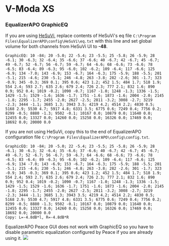 # V-Moda XS
### EqualizerAPO GraphicEQ
If you are using [HeSuVi](https://sourceforge.net/projects/hesuvi/), replace contents of HeSuVi's eq file `C:\Program Files\EqualizerAPO\config\HeSuVi\eq.txt` with this line and set global volume for both channels from HeSuVi UI to **-48**.
```
GraphicEQ: 10 -84; 20 -5.0; 22 -5.4; 23 -5.5; 25 -5.8; 26 -5.9; 28 -6.1; 30 -6.3; 32 -6.4; 35 -6.6; 37 -6.6; 40 -6.7; 42 -6.7; 45 -6.7; 49 -6.7; 52 -6.7; 56 -6.7; 59 -6.7; 64 -6.6; 68 -6.6; 73 -6.6; 78 -6.5; 83 -6.4; 89 -6.3; 95 -6.0; 102 -6.2; 109 -6.4; 117 -6.6; 125 -6.9; 134 -7.0; 143 -6.9; 153 -6.7; 164 -6.3; 175 -5.9; 188 -5.5; 201 -5.1; 215 -4.6; 230 -5.1; 246 -4.8; 263 -3.8; 282 -2.6; 301 -1.7; 323 -0.9; 345 -0.3; 369 0.1; 395 0.6; 423 1.2; 452 1.5; 484 1.7; 518 1.9; 554 2.4; 593 2.7; 635 2.6; 679 2.4; 726 2.3; 777 2.1; 832 1.6; 890 0.9; 952 0.4; 1019 -0.2; 1090 -0.7; 1167 -1.0; 1248 -1.3; 1336 -1.5; 1429 -1.5; 1529 -1.6; 1636 -1.7; 1751 -1.6; 1873 -1.6; 2004 -2.0; 2145 -1.8; 2295 -1.7; 2455 -2.0; 2627 -2.5; 2811 -3.2; 3008 -2.7; 3219 -2.3; 3444 -1.1; 3685 1.3; 3943 3.5; 4219 4.2; 4514 2.2; 4830 0.5; 5168 2.9; 5530 4.7; 5917 4.8; 6331 3.5; 6775 0.6; 7249 0.4; 7756 0.2; 8299 -0.5; 8880 -1.3; 9502 -0.1; 10167 0.0; 10879 0.0; 11640 0.0; 12455 0.0; 13327 0.0; 14260 0.0; 15258 0.0; 16326 0.0; 17469 0.0; 18692 0.0; 20000 0.0
```
If you are not using HeSuVi, copy this to the end of EqualizerAPO configuration file `C:\Program Files\EqualizerAPO\config\config.txt`.
```
GraphicEQ: 10 -84; 20 -5.0; 22 -5.4; 23 -5.5; 25 -5.8; 26 -5.9; 28 -6.1; 30 -6.3; 32 -6.4; 35 -6.6; 37 -6.6; 40 -6.7; 42 -6.7; 45 -6.7; 49 -6.7; 52 -6.7; 56 -6.7; 59 -6.7; 64 -6.6; 68 -6.6; 73 -6.6; 78 -6.5; 83 -6.4; 89 -6.3; 95 -6.0; 102 -6.2; 109 -6.4; 117 -6.6; 125 -6.9; 134 -7.0; 143 -6.9; 153 -6.7; 164 -6.3; 175 -5.9; 188 -5.5; 201 -5.1; 215 -4.6; 230 -5.1; 246 -4.8; 263 -3.8; 282 -2.6; 301 -1.7; 323 -0.9; 345 -0.3; 369 0.1; 395 0.6; 423 1.2; 452 1.5; 484 1.7; 518 1.9; 554 2.4; 593 2.7; 635 2.6; 679 2.4; 726 2.3; 777 2.1; 832 1.6; 890 0.9; 952 0.4; 1019 -0.2; 1090 -0.7; 1167 -1.0; 1248 -1.3; 1336 -1.5; 1429 -1.5; 1529 -1.6; 1636 -1.7; 1751 -1.6; 1873 -1.6; 2004 -2.0; 2145 -1.8; 2295 -1.7; 2455 -2.0; 2627 -2.5; 2811 -3.2; 3008 -2.7; 3219 -2.3; 3444 -1.1; 3685 1.3; 3943 3.5; 4219 4.2; 4514 2.2; 4830 0.5; 5168 2.9; 5530 4.7; 5917 4.8; 6331 3.5; 6775 0.6; 7249 0.4; 7756 0.2; 8299 -0.5; 8880 -1.3; 9502 -0.1; 10167 0.0; 10879 0.0; 11640 0.0; 12455 0.0; 13327 0.0; 14260 0.0; 15258 0.0; 16326 0.0; 17469 0.0; 18692 0.0; 20000 0.0
Copy: L=-4.8dB*l, R=-4.8dB*R
```
EqualizerAPO Peace GUI does not work with GraphicEQ so you have to disable parametric equalization configured by Peace if you are already using it.
![](https://raw.githubusercontent.com/jaakkopasanen/AutoEq/master/results/SBAF-Serious/headphoncecom/onear/V-Moda%20XS/V-Moda%20XS.png)
